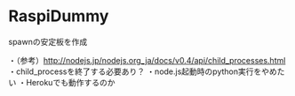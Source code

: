 # RaspiDummy
spawnの安定板を作成

・（参考）http://nodejs.jp/nodejs.org_ja/docs/v0.4/api/child_processes.html
・child_processを終了する必要あり？
・node.js起動時のpython実行をやめたい
・Herokuでも動作するのか

